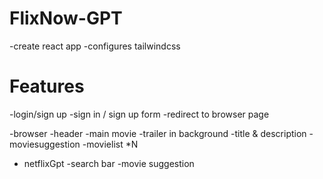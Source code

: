
# FlixNow-GPT
  
  -create react app
  -configures tailwindcss

  # Features
  -login/sign up
    -sign in / sign up form 
    -redirect to browser page

  -browser
    -header
    -main movie
        -trailer in background
        -title & description 
        -moviesuggestion
          -movielist *N

- netflixGpt
    -search bar
    -movie suggestion 